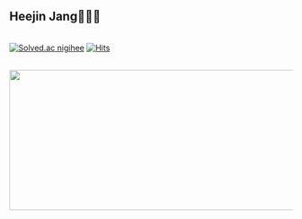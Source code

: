 ## Heejin Jang👩🏻‍💻
 
<br/>[![Solved.ac nigihee](http://mazassumnida.wtf/api/mini/generate_badge?boj=nigihee)](https://solved.ac/nigihee)
[![Hits](https://hits.seeyoufarm.com/api/count/incr/badge.svg?url=https%3A%2F%2Fgithub.com%2Fgjnigihee%2Fhit-counter)](https://hits.seeyoufarm.com)                     
<br/>

<a href="https://github.com/devxb/gitanimals">
<img
  src="https://render.gitanimals.org/farms/heeejini"
  width="800"
  height="250"
/>
</a>
<!--
**heeejini/heeejini** is a ✨ _special_ ✨ repository because its `README.md` (this file) appears on your GitHub profile.

Here are some ideas to get you started:

- 🔭 I’m currently working on ...
- 🌱 I’m currently learning ...
- 👯 I’m looking to collaborate on ...
- 🤔 I’m looking for help with ...
- 💬 Ask me about ...
- 📫 How to reach me: ...
- 😄 Pronouns: ...
- ⚡ Fun fact: ...
-->
